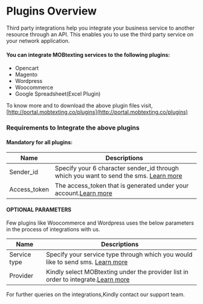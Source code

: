 # Plugins Overview

Third party integrations help you integrate your business service to another resource through an API. This enables you to use the third party service on your network application.

#### You can integrate MOBtexting services to the following plugins:
  
-  Opencart
-  Magento
-  Wordpress
-  Woocommerce
-  Google Spreadsheet(Excel Plugin)
  
To know more and to download the above plugin files visit, [http://portal.mobtexting.co/plugins](http://portal.mobtexting.co/plugins)

### Requirements to Integrate the above plugins

#### Mandatory for all plugins:

| Name     | Descriptions |
|----------|--------------|
| Sender_id | Specify your 6 character sender_id through which you want to send the sms. [Learn more](http://portal.mobtexting.co/docs/v2/sender)|
| Access_token | The access_token that is generated under your account.[Learn more](http://portal.mobtexting.co/docs/v2#authentication)|

####  OPTIONAL PARAMETERS

Few plugins like Woocommerce and Wordpress uses the below parameters in the process of integrations with us.

| Name     | Descriptions |
|----------|--------------|
| Service type | Specify your service type through which you would like to send sms. [Learn more](http://portal.mobtexting.co/docs/v2/send-sms#services)|
| Provider | Kindly select MOBtexting under the provider list in order to integrate.[Learn more](https://www.mobtexting.com/)|

For further queries on the integrations,Kindly contact our support team.